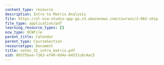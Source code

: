 ```yaml
---
content_type: resource
description: Intro to Matrix Analysis
file: https://ol-ocw-studio-app-qa.s3.amazonaws.com/courses/2-082-ship-structural-analysis-design-13-122-spring-2003/80375baa7163ef406d4a64531c6c4ac5_notes_32_intro_matrix.pdf
file_type: application/pdf
learning_resource_types: []
ocw_type: OCWFile
parent_title: Calendar
parent_type: CourseSection
resourcetype: Document
title: notes_32_intro_matrix.pdf
uid: 80375baa-7163-ef40-6d4a-64531c6c4ac5
---
```

